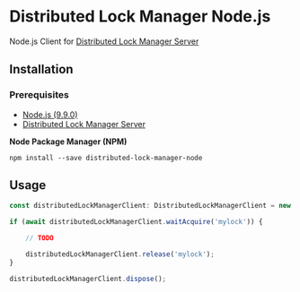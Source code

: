 # Distributed Lock Manager Node.js

Node.js Client for [Distributed Lock Manager Server](https://github.com/barend-erasmus/distributed-lock-manager)

## Installation

### Prerequisites

* [Node.js (9.9.0)](https://nodejs.org/en/download/current)
* [Distributed Lock Manager Server](https://github.com/barend-erasmus/distributed-lock-manager)

**Node Package Manager (NPM)**

`npm install --save distributed-lock-manager-node`

## Usage

```typescript
const distributedLockManagerClient: DistributedLockManagerClient = new DistributedLockManagerClient('127.0.0.1', 5001);

if (await distributedLockManagerClient.waitAcquire('mylock')) {

    // TODO

    distributedLockManagerClient.release('mylock');
}

distributedLockManagerClient.dispose();
```